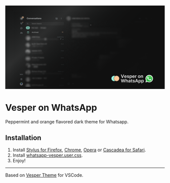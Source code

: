 ![Vesper preview](preview.png)

# Vesper on WhatsApp

Peppermint and orange flavored dark theme for Whatsapp.

## Installation

1. Install [Stylus for Firefox](https://addons.mozilla.org/en-US/firefox/addon/styl-us/), [Chrome](https://chrome.google.com/webstore/detail/stylus/clngdbkpkpeebahjckkjfobafhncgmne), [Opera](https://addons.opera.com/en-gb/extensions/details/stylus/) or [Cascadea for Safari](https://cascadea.app/).
2. Install [whatsapp-vesper.user.css](https://raw.githubusercontent.com/mohvn/vesper-whatsapp/main/whatsapp-vesper.user.css).
3. Enjoy!
---
Based on [Vesper Theme](https://github.com/raunofreiberg/vesper) for VSCode.
